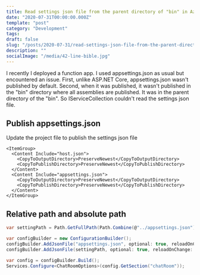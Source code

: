 ```yaml
---
title: Read settings json file from the parent directory of "bin" in Azure Function app
date: "2020-07-31T00:00:00.000Z"
template: "post"
category: "Development"
tags:
draft: false
slug: "/posts/2020-07-31/read-settings-json-file-from-the-parent-directory-of-bin-in-azure-function-app/"
description: ""
socialImage: "/media/42-line-bible.jpg"
---
```

  

I recently I deployed a function app. I used appsettings.json as usual but encountered an issue. First, unlike ASP.NET Core, appsettings.json wasn't published by default. Second, when it was published, it wasn't published in the "bin" directory where all assemblies are published. It was in the parent directory of the "bin". So IServiceCollection couldn't read the settings json file. 

## Publish appsettings.json

Update the project file to publish the settings json file

```markup
<ItemGroup>
  <Content Include="host.json">
    <CopyToOutputDirectory>PreserveNewest</CopyToOutputDirectory>
    <CopyToPublishDirectory>PreserveNewest</CopyToPublishDirectory>
  </Content>
  <Content Include="appsettings.json">
    <CopyToOutputDirectory>PreserveNewest</CopyToOutputDirectory>
    <CopyToPublishDirectory>PreserveNewest</CopyToPublishDirectory>
  </Content>
</ItemGroup>
```

## Relative path and absolute path

```csharp
var settingPath = Path.GetFullPath(Path.Combine(@"../appsettings.json"));

var configBuilder = new ConfigurationBuilder();
configBuilder.AddJsonFile("appsettings.json", optional: true, reloadOnChange: true);
configBuilder.AddJsonFile(settingPath, optional: true, reloadOnChange: true);

var config = configBuilder.Build();
Services.Configure<ChatRoomOptions>(config.GetSection("chatRoom"));
```

